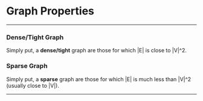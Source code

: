 # Graph Properties

---
### Dense/Tight Graph
Simply put, a **dense/tight** graph are those for which |E| is close to |V|^2.

### Sparse Graph
Simply put, a **sparse** graph are those for which |E| is much less 
than |V|^2 (usually close to |V|).

---
